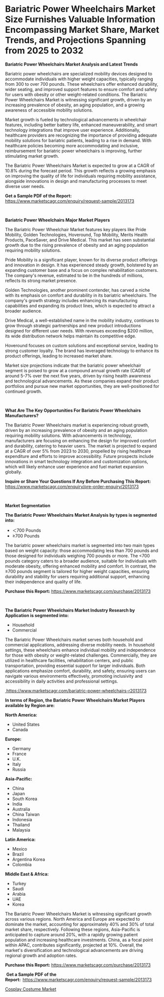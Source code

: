 <p><h1>Bariatric Power Wheelchairs Market Size Furnishes Valuable Information Encompassing Market Share, Market Trends, and Projections Spanning from 2025 to 2032</h1></p><p><strong>Bariatric Power Wheelchairs Market Analysis and Latest Trends</strong></p>
<p><p>Bariatric power wheelchairs are specialized mobility devices designed to accommodate individuals with higher weight capacities, typically ranging from 300 to over 700 pounds. These wheelchairs offer enhanced durability, wider seating, and improved support features to ensure comfort and safety for users with obesity or other weight-related conditions. The Bariatric Power Wheelchairs Market is witnessing significant growth, driven by an increasing prevalence of obesity, an aging population, and a growing awareness of accessible mobility solutions.</p><p>Market growth is fueled by technological advancements in wheelchair features, including better battery life, enhanced maneuverability, and smart technology integrations that improve user experience. Additionally, healthcare providers are recognizing the importance of providing adequate mobility solutions for bariatric patients, leading to a rise in demand. With healthcare policies becoming more accommodating and inclusive, reimbursement for bariatric power wheelchairs is improving, further stimulating market growth.</p><p>The Bariatric Power Wheelchairs Market is expected to grow at a CAGR of 10.8% during the forecast period. This growth reflects a growing emphasis on improving the quality of life for individuals requiring mobility assistance, alongside innovations in design and manufacturing processes to meet diverse user needs.</p></p>
<p><strong>Get a Sample PDF of the Report:&nbsp;</strong> <a href="https://www.marketscagr.com/enquiry/request-sample/2013173?utm_campaign=1920&utm_medium=2&utm_source=Github&utm_content=ia&utm_term=08022025&utm_id=bariatric-power-wheelchairs">https://www.marketscagr.com/enquiry/request-sample/2013173</a></p>
<p>&nbsp;</p>
<p><strong>Bariatric Power Wheelchairs Major Market Players</strong></p>
<p><p>The Bariatric Power Wheelchair Market features key players like Pride Mobility, Golden Technologies, Hoveround, Top Mobility, Merits Health Products, PaceSaver, and Drive Medical. This market has seen substantial growth due to the rising prevalence of obesity and an aging population requiring mobility solutions.</p><p>Pride Mobility is a significant player, known for its diverse product offerings and innovation in design. It has experienced steady growth, bolstered by an expanding customer base and a focus on complex rehabilitation customers. The company's revenue, estimated to be in the hundreds of millions, reflects its strong market presence.</p><p>Golden Technologies, another prominent contender, has carved a niche with its emphasis on comfort and durability in its bariatric wheelchairs. The company's growth strategy includes enhancing its manufacturing capabilities and expanding its product lines, which is expected to attract a broader audience.</p><p>Drive Medical, a well-established name in the mobility industry, continues to grow through strategic partnerships and new product introductions designed for different user needs. With revenues exceeding $200 million, its wide distribution network helps maintain its competitive edge.</p><p>Hoveround focuses on custom solutions and exceptional service, leading to strong customer loyalty. The brand has leveraged technology to enhance its product offerings, leading to increased market share.</p><p>Market size projections indicate that the bariatric power wheelchair segment is poised to grow at a compound annual growth rate (CAGR) of around 5-7% over the next five years, driven by rising health awareness and technological advancements. As these companies expand their product portfolios and pursue new market opportunities, they are well-positioned for continued growth.</p></p>
<p>&nbsp;</p>
<p><strong>What Are The Key Opportunities For Bariatric Power Wheelchairs Manufacturers?</strong></p>
<p><p>The Bariatric Power Wheelchairs market is experiencing robust growth, driven by an increasing prevalence of obesity and an aging population requiring mobility solutions. With advancements in technology, manufacturers are focusing on enhancing the design for improved comfort and durability, catering to heavier users. The market is projected to expand at a CAGR of over 5% from 2023 to 2030, propelled by rising healthcare expenditure and efforts to improve accessibility. Future prospects include innovations in smart technology integration and customization options, which will likely enhance user experience and fuel market expansion globally.</p></p>
<p><strong>Inquire or Share Your Questions If Any Before Purchasing This Report:</strong> <a href="https://www.marketscagr.com/enquiry/pre-order-enquiry/2013173?utm_campaign=1920&utm_medium=2&utm_source=Github&utm_content=ia&utm_term=08022025&utm_id=bariatric-power-wheelchairs">https://www.marketscagr.com/enquiry/pre-order-enquiry/2013173</a></p>
<p>&nbsp;</p>
<p><strong>Market Segmentation</strong></p>
<p><strong>The Bariatric Power Wheelchairs Market Analysis by types is segmented into:</strong></p>
<p><ul><li>＜700 Pounds</li><li>≥700 Pounds</li></ul></p>
<p><p>The bariatric power wheelchairs market is segmented into two main types based on weight capacity: those accommodating less than 700 pounds and those designed for individuals weighing 700 pounds or more. The <700 pounds category caters to a broader audience, suitable for individuals with moderate obesity, offering enhanced mobility and comfort. In contrast, the ≥700 pounds segment is tailored for higher weight capacities, ensuring durability and stability for users requiring additional support, enhancing their independence and quality of life.</p></p>
<p><strong>Purchase this Report:&nbsp;</strong><a href="https://www.marketscagr.com/purchase/2013173?utm_campaign=1920&utm_medium=2&utm_source=Github&utm_content=ia&utm_term=08022025&utm_id=bariatric-power-wheelchairs">https://www.marketscagr.com/purchase/2013173</a></p>
<p>&nbsp;</p>
<p><strong>The Bariatric Power Wheelchairs Market Industry Research by Application is segmented into:</strong></p>
<p><ul><li>Household</li><li>Commercial</li></ul></p>
<p><p>The Bariatric Power Wheelchairs market serves both household and commercial applications, addressing diverse mobility needs. In household settings, these wheelchairs enhance individual mobility and independence for those with obesity or weight-related challenges. Commercially, they are utilized in healthcare facilities, rehabilitation centers, and public transportation, providing essential support for larger individuals. Both applications emphasize comfort, durability, and safety, ensuring users can navigate various environments effectively, promoting inclusivity and accessibility in daily activities and professional settings.</p></p>
<p><a href="https://www.marketscagr.com/bariatric-power-wheelchairs-r2013173?utm_campaign=1920&utm_medium=2&utm_source=Github&utm_content=ia&utm_term=08022025&utm_id=bariatric-power-wheelchairs">&nbsp;https://www.marketscagr.com/bariatric-power-wheelchairs-r2013173</a></p>
<p><strong>In terms of Region, the Bariatric Power Wheelchairs Market Players available by Region are:</strong></p>
<p>
    <p> <strong> North America: </strong>
        <ul>
            <li>United States</li>
            <li>Canada</li>
        </ul>
        </p> 
    <p> <strong> Europe: </strong>
        <ul>
            <li>Germany</li>
            <li>France</li>
            <li>U.K.</li>
            <li>Italy</li>
            <li>Russia</li>
        </ul>
        </p> 
    <p> <strong> Asia-Pacific: </strong>
        <ul>
            <li>China</li>
            <li>Japan</li>
            <li>South Korea</li>
            <li>India</li>
            <li>Australia</li>
            <li>China Taiwan</li>
            <li>Indonesia</li>
            <li>Thailand</li>
            <li>Malaysia</li>
        </ul>
        </p> 
    <p> <strong> Latin America: </strong>
        <ul>
            <li>Mexico</li>
            <li>Brazil</li>
            <li>Argentina Korea</li>
            <li>Colombia</li>
        </ul>
        </p> 
    <p> <strong> Middle East & Africa: </strong>
        <ul>
            <li>Turkey</li>
            <li>Saudi</li>
            <li>Arabia</li>
            <li>UAE</li>
            <li>Korea</li>
        </ul>
    </p>
    </p>
<p><p>The Bariatric Power Wheelchairs Market is witnessing significant growth across various regions. North America and Europe are expected to dominate the market, accounting for approximately 40% and 30% of total market share, respectively. Following these regions, Asia-Pacific is anticipated to capture around 20%, with a rapidly growing patient population and increasing healthcare investments. China, as a focal point within APAC, contributes significantly, projected at 10%. Overall, the market's diversification and technological advancements are driving regional growth and adoption rates.</p></p>
<p><strong>Purchase this Report: </strong><a href="https://www.marketscagr.com/purchase/2013173?utm_campaign=1920&utm_medium=2&utm_source=Github&utm_content=ia&utm_term=08022025&utm_id=bariatric-power-wheelchairs">https://www.marketscagr.com/purchase/2013173</a></p>
<p>&nbsp;<strong>Get a Sample PDF of the Report:&nbsp;&nbsp;</strong><a href="https://www.marketscagr.com/enquiry/request-sample/2013173?utm_campaign=1920&utm_medium=2&utm_source=Github&utm_content=ia&utm_term=08022025&utm_id=bariatric-power-wheelchairs">https://www.marketscagr.com/enquiry/request-sample/2013173</a></p>
<p><strong></strong></p>
<p><p><a href="https://github.com/JakirUddin511/Market-Research-Report-List-1/blob/main/cosplay-costume-market.md?utm_campaign=1920&utm_medium=2&utm_source=Github&utm_content=ia&utm_term=08022025&utm_id=bariatric-power-wheelchairs">Cosplay Costume Market</a></p></p>